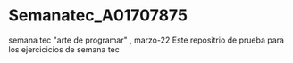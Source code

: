 # Semanatec_A01707875
semana tec "arte de programar" , marzo-22
Este repositrio  de prueba para  los ejercicicios de semana tec
